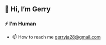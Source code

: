 ## 👋 Hi, I’m Gerry
### :zap: I’m Human

- 📫 How to reach me gerryja28@gmail.com
<!-- - 💞️ I’m looking to collaborate on [soon] -->


<!---
gerrygeop/gerrygeop is a ✨ special ✨ repository because its `README.md` (this file) appears on your GitHub profile.
You can click the Preview link to take a look at your changes.
--->
